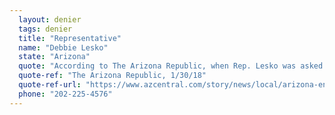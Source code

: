 ```yaml
---
  layout: denier
  tags: denier
  title: "Representative"
  name: "Debbie Lesko"
  state: "Arizona"
  quote: "According to The Arizona Republic, when Rep. Lesko was asked at a candidate debate whether she believed in climate change, she responded: \"Is some of it, maybe, human-caused? Possibly. But certainly not the majority of it. I think it just goes through cycles and it has to do a lot with the sun. So no, I'm not a global warming proponent.\""
  quote-ref: "The Arizona Republic, 1/30/18"
  quote-ref-url: "https://www.azcentral.com/story/news/local/arizona-environment/2018/01/30/west-valley-congressional-candidates-climate-change/1067821001/"
  phone: "202-225-4576"
---
```

